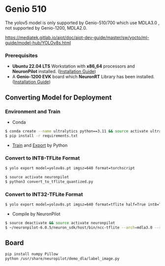 
# Genio 510
The yolov5 model is only supported by Genio-510/700 which use MDLA3.0 , not supported by Genio-1200, MDLA2.0.

https://mediatek.gitlab.io/aiot/doc/aiot-dev-guide/master/sw/yocto/ml-guide/model-hub/YOLOv8s.html

### Prerequisites

* **Ubuntu 22.04 LTS** Workstation with **x86_64** processors and **NeuronPilot** installed. ([Installation Guide](https://r300-ai.github.io/ITRI-AI-Hub/docs/pages/compiler/neuronpilot.html))
* A **Genio-1200 EVK** board which **NeuronRT** Library has been installed.([Installation Guide](https://r300-ai.github.io/ITRI-AI-Hub/docs/pages/get-started/genio-evk.html))

## Converting Model for Deployment
### Environment and Train
* Conda
```bash
$ conda create --name ultralytics python==3.11 && source activate ultralytics
$ pip install -r requirements.txt
```
* [Train](https://docs.ultralytics.com/modes/train/) and [Export](https://docs.ultralytics.com/modes/export/#usage-examples) by Python

### Convert to INT8-TFLite Format

```bash
$ yolo export model=yolov8s.pt imgsz=640 format=torchscript
```
```bash
$ source activate neuronpilot
$ python3 convert_to_tflite_quantized.py
```

### Convert to INT32-TFLite Format
```bash
$ yolo export model=yolov8s.pt imgsz=640 format=tflite half=True int8=True
```
* Compile by NeuronPilot
```bash
$ source deactivate && source activate neuronpilot
$ ~/neuronpilot-6.0.5/neuron_sdk/host/bin/ncc-tflite --arch=mdla3.0 --relax-fp32 ./yolov8s_saved_model/yolov8s_float32.tflite
```

## Board

```bash
pip install numpy Pillow
python /usr/share/neuropilot/demo_dla/label_image.py
```

